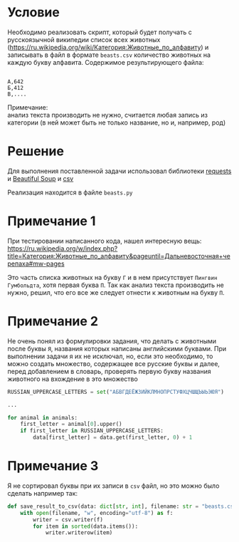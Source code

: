 # Условие

Необходимо реализовать скрипт, который будет получать с русскоязычной википедии список всех животных (https://ru.wikipedia.org/wiki/Категория:Животные_по_алфавиту) и записывать в файл в формате `beasts.csv` количество животных на каждую букву алфавита. Содержимое результирующего файла:
```csv

А,642
Б,412
В,....
```

Примечание:  
анализ текста производить не нужно, считается любая запись из категории (в ней может быть не только название, но и, например, род)

# Решение

Для выполнения поставленной задачи использовал библиотеки [requests](https://requests.readthedocs.io/en/latest/) и 
[Beautiful Soup](https://www.crummy.com/software/BeautifulSoup/bs4/doc/) и [csv](https://docs.python.org/3/library/csv.html)

Реализация находится в файле `beasts.py`

# Примечание 1

При тестировании написанного кода, нашел интересную вещь:
https://ru.wikipedia.org/w/index.php?title=Категория:Животные_по_алфавиту&pageuntil=Дальневосточная+черепаха#mw-pages

Это часть списка животных на букву `Г` и в нем присутствует `Пингвин Гумбольдта`, хотя первая буква `П`. 
Так как анализ текста производить не нужно, решил, что его все же следует отнести к животным на букву `П`.

# Примечание 2

Не очень понял из формулировки задания, что делать с животными после буквы `Я`, названия которых написаны английскими
буквами. При выполнении задачи я их не исключал, но, если это необходимо, то можно создать множество, содержащее
все русские буквы и далее, перед добавлением в словарь, проверять первую букву названия животного на вхождение в это множество
```python
RUSSIAN_UPPERCASE_LETTERS = set("АБВГДЕЁЖЗИЙКЛМНОПРСТУФХЦЧШЩЪЫЬЭЮЯ")

...

for animal in animals:
    first_letter = animal[0].upper()
    if first_letter in RUSSIAN_UPPERCASE_LETTERS:
        data[first_letter] = data.get(first_letter, 0) + 1
```

# Примечание 3

Я не сортировал буквы при их записи в `csv` файл, но это можно было сделать например так:

```python
def save_result_to_csv(data: dict[str, int], filename: str = "beasts.csv") -> None:
    with open(filename, "w", encoding="utf-8") as f:
        writer = csv.writer(f)
        for item in sorted(data.items()):
            writer.writerow(item)
```

